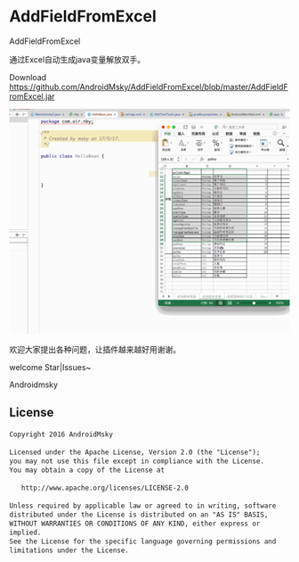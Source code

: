 # AddFieldFromExcel
AddFieldFromExcel

通过Excel自动生成java变量解放双手。

Download
https://github.com/AndroidMsky/AddFieldFromExcel/blob/master/AddFieldFromExcel.jar


![这里写图片描述](https://github.com/AndroidMsky/AddFieldFromExcel/blob/master/plugin2.gif)



欢迎大家提出各种问题，让插件越来越好用谢谢。

welcome Star|Issues~

Androidmsky
## License

    Copyright 2016 AndroidMsky

    Licensed under the Apache License, Version 2.0 (the "License");
    you may not use this file except in compliance with the License.
    You may obtain a copy of the License at

       http://www.apache.org/licenses/LICENSE-2.0

    Unless required by applicable law or agreed to in writing, software
    distributed under the License is distributed on an "AS IS" BASIS,
    WITHOUT WARRANTIES OR CONDITIONS OF ANY KIND, either express or implied.
    See the License for the specific language governing permissions and
    limitations under the License.


